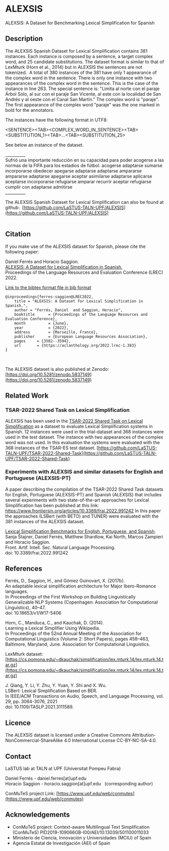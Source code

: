 # ALEXSIS
ALEXSIS:  A Dataset for Benchmarking Lexical Simplification for Spanish

## Description

The ALEXSIS Spanish Dataset for Lexical Simplification contains 381 instances. Each instance is composed by a sentence, a target complex word, and 25 candidate substitutions. The dataset format is similar to that of LexMturk (Horn et al., 2014) but in ALEXSIS the sentences are not tokenized. 
A total of 380 instances of the 381 have only 1 appearance of the complex word in the sentence.
There is only one instance with two appearances of the complex word in the sentence. This is the case of the instance in line 263.
The special sentence is: "Limita al norte con el paraje Árbol Solo, al sur con el paraje San Vicente, al este con la localidad de San Andrés y al oeste con el Canal San Martín." The complex word is "paraje". The first appearance of the complex word "paraje" was the one marked in bold for the annotators.

The instances have the following format in UTF8:

\<SENTENCE\>\<TAB\>\<COMPLEX_WORD_IN_SENTENCE\>\<TAB\>\<SUBSTITUTION_1\>\<TAB\>...\<TAB\>\<SUBSTITUTION_25\><br/>

See below an instance of the dataset.

\_\_\_\_\_\_\_\_\_\_<br/>
Sufrió una importante reducción en su capacidad para poder acogerse a las normas de la FIFA para los estadios de fútbol. acogerse adaptarse sumarse incorporarse obedecer apegarse adaptarse adaptarse ampararse ampararse adaptarse apegarse aceptar asimilarse adaptarse aplicarse aceptarse incorporarse refugiarse amparar recurrir aceptar refugiarse cumplir con adaptarse admitirse<br/>
\_\_\_\_\_\_\_\_\_\_<br/>

The ALEXSIS Spanish Dataset for Lexical Simplification can also be found at github:  [https://github.com/LaSTUS-TALN-UPF/ALEXSIS](https://github.com/LaSTUS-TALN-UPF/ALEXSIS) <br/>
<br/>


## Citation

If you make use of the ALEXSIS dataset for Spanish, please cite the following paper:

Daniel Ferrés and Horacio Saggion.<br/>
[ALEXSIS: A Dataset for Lexical Simplification in Spanish.](http://www.lrec-conf.org/proceedings/lrec2022/pdf/2022.lrec-1.383.pdf)<br/>
Proceedings of the Language Resources and Evaluation Conference (LREC) 2022.<br/>

[Link to the bibtex format file in bib format](http://www.lrec-conf.org/proceedings/lrec2022/bib/2022.lrec-1.383.bib)

```console
@inproceedings{ferres-saggion@LREC2022,
    title = "ALEXSIS: A Dataset for Lexical Simplification in Spanish.",
    author = "Ferrés, Daniel  and Saggion, Horacio",
    booktitle      = {Proceedings of the Language Resources and Evaluation Conference},
    month          = {June},
    year           = {2022},
    address        = {Marseille, France},
    publisher      = {European Language Resources Association},
    pages     = {3582--3594},
    url       = {https://aclanthology.org/2022.lrec-1.383}
}
```

 <br/>


The ALEXSIS dataset is also published at Zenodo:<br/> [https://doi.org/10.5281/zenodo.5837149](https://doi.org/10.5281/zenodo.5837149)


## Related Work

### TSAR-2022 Shared Task on Lexical Simplification

ALEXSIS has been used in the [TSAR-2022 Shared Task on Lexical Simplification](https://taln.upf.edu/pages/tsar2022-st/) as a dataset to evaluate Lexical Simplification systems in Spanish.
12 instances were used in the trial-dataset and 368 instances were used in the test dataset. The instance with two appearances of the complex word was not used.
In this evaluation the systems were evaluated with the 368 instances of the TSAR-ES test dataset.
[https://github.com/LaSTUS-TALN-UPF/TSAR-2022-Shared-Task](https://github.com/LaSTUS-TALN-UPF/TSAR-2022-Shared-Task)


### Experiments with ALEXSIS and similar datasets for English and Portuguese (ALEXSIS-PT)

A paper describing the compilation of the TSAR-2022 Shared Task datasets for English, Portuguese (ALEXSIS-PT) and Spanish (ALEXSIS) that includes several experiments with two state-of-the-art approaches for Lexical Simplification has been published at this link:
https://www.frontiersin.org/articles/10.3389/frai.2022.991242
In this paper the approaches (LSBert (with BETO) and TUNER) were evaluated with the 381 instances of the ALEXSIS dataset.

[Lexical Simplification Benchmarks for English, Portuguese, and Spanish](https://www.frontiersin.org/articles/10.3389/frai.2022.991242).<br/>
Sanja Štajner, Daniel Ferrés, Matthew Shardlow, Kai North, Marcos Zampieri and  Horacio Saggion.<br/>
Front. Artif. Intell. Sec. Natural Language Processing. <br/>
doi: 10.3389/frai.2022.991242



## References

Ferrés, D., Saggion, H., and Gómez Guinovart, X. (2017b).<br/>
An adaptable lexical simplification architecture for Major Ibero-Romance languages. <br/>
In Proceedings of the First Workshop on Building Linguistically Generalizable
NLP Systems (Copenhagen: Association for Computational Linguistics), 40–47.<br/>
doi: 10.18653/v1/W17-5406

Horn, C., Manduca, C., and Kauchak, D. (2014). <br/>
Learning a Lexical Simplifier Using Wikipedia. <br/>
In Proceedings of the 52nd Annual Meeting of the Association for Computational Linguistics (Volume 2: Short Papers), pages 458–463, Baltimore, Maryland, June. Association for Computational Linguistics.

LexMturk dataset: [https://cs.pomona.edu/~dkauchak/simplification/lex.mturk.14/lex.mturk.14.tar.gz](https://cs.pomona.edu/~dkauchak/simplification/lex.mturk.14/lex.mturk.14.tar.gz)


J. Qiang, Y. Li, Y. Zhu, Y. Yuan, Y. Shi and X. Wu.<br/>
LSBert: Lexical Simplification Based on BER.<br/>
In IEEE/ACM Transactions on Audio, Speech, and Language Processing, vol. 29, pp. 3064-3076, 2021<br/>
doi: 10.1109/TASLP.2021.3111589.


## Licence

The ALEXSIS dataset is licensed under a Creative Commons Attribution-NonCommercial-ShareAlike 4.0 International License CC-BY-NC-SA-4.0.




## Contact

LaSTUS lab at TALN at UPF (Universitat Pompeu Fabra)

Daniel Ferrés - daniel.ferres[at]upf.edu <br/>
Horacio Saggion - horacio.saggion[at]upf.edu   (corresponding author)

ConMuTeS project Link: [https://www.upf.edu/web/conmutes](https://www.upf.edu/web/conmutes)


## Acknowledgements

- ConMuTeS project: Context-aware Multilingual Text Simplification (ConMuTeS) PID2019-109066GB-I00/AEI/10.13039/501100011033
- Ministerio de Ciencia, Innovación y Universidades (MCIU) of Spain
- Agencia Estatal de Investigación (AEI) of Spain
